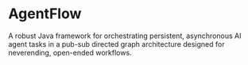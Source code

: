 # AgentFlow

A robust Java framework for orchestrating persistent, asynchronous AI agent tasks in a pub-sub directed graph architecture designed for neverending, open-ended workflows.
